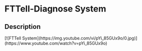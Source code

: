 <h1>FTTell-Diagnose System</h1>
<h2>Description</h2>
[![FTTell System](https://img.youtube.com/vi/pYi_85GUx9o/0.jpg)](https://www.youtube.com/watch?v=pYi_85GUx9o)

